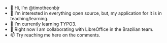 - 👋 Hi, I’m @timotheonbjr
- 👀 I’m interested in everything open source, but, my application for it is in teaching/learning.
- 🌱 I’m currently learning TYPO3.
- 💞️ Right now I am collaborating with LibreOffice in the Brazilian team.
- 📫 Try reaching me here on the comments.

<!---
timotheonbjr/timotheonbjr is a ✨ special ✨ repository because its `README.md` (this file) appears on your GitHub profile.
You can click the Preview link to take a look at your changes.
--->
